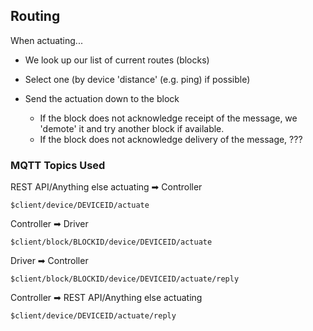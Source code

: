 Routing
------

When actuating...

 - We look up our list of current routes (blocks)
 - Select one (by device 'distance' (e.g. ping) if possible)
 - Send the actuation down to the block

   - If the block does not acknowledge receipt of the message, we 'demote' it and try another block if available.
   - If the block does not acknowledge delivery of the message, ???


### MQTT Topics Used

REST API/Anything else actuating ➡ Controller

    $client/device/DEVICEID/actuate

Controller ➡ Driver

    $client/block/BLOCKID/device/DEVICEID/actuate

Driver ➡ Controller

    $client/block/BLOCKID/device/DEVICEID/actuate/reply

Controller ➡ REST API/Anything else actuating

    $client/device/DEVICEID/actuate/reply
